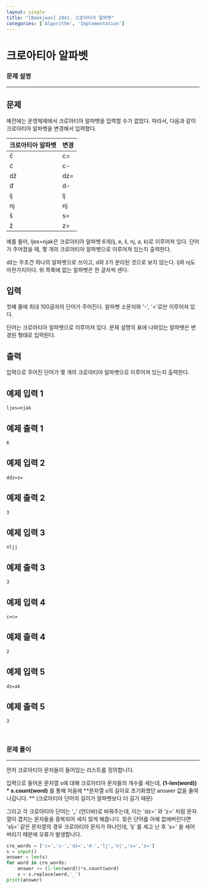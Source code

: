 ```yaml
---
layout: single
title: "[Baekjoon] 2941. 크로아티아 알파벳"
categories: ['Algorithm', 'Implementation']
---
```




# 크로아티아 알파벳

### 문제 설명

---

## 문제

예전에는 운영체제에서 크로아티아 알파벳을 입력할 수가 없었다. 따라서, 다음과 같이 크로아티아 알파벳을 변경해서 입력했다.

| 크로아티아 알파벳 | 변경 |
| ----------------- | ---- |
| č                 | c=   |
| ć                 | c-   |
| dž                | dz=  |
| đ                 | d-   |
| lj                | lj   |
| nj                | nj   |
| š                 | s=   |
| ž                 | z=   |

예를 들어, ljes=njak은 크로아티아 알파벳 6개(lj, e, š, nj, a, k)로 이루어져 있다. 단어가 주어졌을 때, 몇 개의 크로아티아 알파벳으로 이루어져 있는지 출력한다.

dž는 무조건 하나의 알파벳으로 쓰이고, d와 ž가 분리된 것으로 보지 않는다. lj와 nj도 마찬가지이다. 위 목록에 없는 알파벳은 한 글자씩 센다.

## 입력

첫째 줄에 최대 100글자의 단어가 주어진다. 알파벳 소문자와 '-', '='로만 이루어져 있다.

단어는 크로아티아 알파벳으로 이루어져 있다. 문제 설명의 표에 나와있는 알파벳은 변경된 형태로 입력된다.

## 출력

입력으로 주어진 단어가 몇 개의 크로아티아 알파벳으로 이루어져 있는지 출력한다.

## 예제 입력 1 

```
ljes=njak
```

## 예제 출력 1 

```
6
```

## 예제 입력 2 

```
ddz=z=
```

## 예제 출력 2 

```
3
```

## 예제 입력 3 

```
nljj
```

## 예제 출력 3 

```
3
```

## 예제 입력 4 

```
c=c=
```

## 예제 출력 4 

```
2
```

## 예제 입력 5 

```
dz=ak
```

## 예제 출력 5 

```
3
```

<br>

### 문제 풀이

---

먼저 크로아티아 문자들이 들어있는 리스트를 정의합니다. 

입력으로 들어온 문자열 s에 대해 크로아티아 문자들의 개수를 세는데, **(1-len(word)) * s.count(word)** 를 통해 처음에 **문자열 s의 길이로 초기화했던 answer 값을 줄여나갑니다. ** (크로아티아 단어의 길이가 알파벳보다 더 길기 때문)

그리고 각 크로아티아 단어는 '_' (언더바)로 바꿔주는데, 이는 'dz=' 와 'z=' 처럼 문자열이 겹치는 문자들을 중복되어 세지 않게 해줍니다. 찾은 단어를 아예 없애버린다면 'slj=' 같은 문자열의 경우 크로아티아 문자가 하나인데, 'lj' 를 세고 난 후 's=' 을 세어 버리기 때문에 오류가 발생합니다. 

```python
cro_words = ['c=','c-','dz=','d-','lj','nj','s=','z=']
s = input()
answer = len(s)
for word in cro_words:
    answer += (1-len(word))*s.count(word)
    s = s.replace(word,'_')
print(answer)
```

<br>

